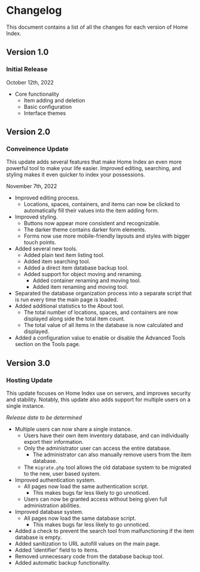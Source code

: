 # Changelog

This document contains a list of all the changes for each version of Home Index.


## Version 1.0

### Initial Release

October 12th, 2022

- Core functionality
    - Item adding and deletion
    - Basic configuration
    - Interface themes


## Version 2.0

### Conveinence Update

This update adds several features that make Home Index an even more powerful tool to make your life easier. Improved editing, searching, and styling makes it even quicker to index your possessions.

November 7th, 2022

- Improved editing process.
    - Locations, spaces, containers, and items can now be clicked to automatically fill their values into the item adding form.
- Improved styling.
    - Buttons now appear more consistent and recognizable.
    - The darker theme contains darker form elements.
    - Forms now use more mobile-friendly layouts and styles with bigger touch points.
- Added several new tools.
    - Added plain text item listing tool.
    - Added item searching tool.
    - Added a direct item database backup tool.
    - Added support for object moving and renaming.
        - Added container renaming and moving tool.
        - Added item renaming and moving tool.
- Separated the database organization process into a separate script that is run every time the main page is loaded.
- Added additional statistics to the About tool.
    - The total number of locations, spaces, and containers are now displayed along side the total item count.
    - The total value of all items in the database is now calculated and displayed.
- Added a configuration value to enable or disable the Advanced Tools section on the Tools page.


## Version 3.0

### Hosting Update

This update focuses on Home Index use on servers, and improves security and stability. Notably, this update also adds support for multiple users on a single instance.

*Release date to be determined*

- Multiple users can now share a single instance.
    - Users have their own item inventory database, and can individually export their information.
    - Only the administrator user can access the entire database.
        - The administrator can also manually remove users from the item database.
    - The `migrate.php` tool allows the old database system to be migrated to the new, user based system.
- Improved authentication system.
    - All pages now load the same authentication script.
        - This makes bugs far less likely to go unnoticed.
    - Users can now be granted access without being given full administration abilities.
- Improved database system.
    - All pages now load the same database script.
        - This makes bugs far less likely to go unnoticed.
- Added a check to prevent the search tool from malfunctioning if the item database is empty.
- Added sanitization to URL autofill values on the main page.
- Added 'identifier' field to to items.
- Removed unnecessary code from the database backup tool.
- Added automatic backup functionality.
